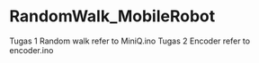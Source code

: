 # RandomWalk_MobileRobot
Tugas 1 Random walk refer to MiniQ.ino
Tugas 2 Encoder refer to encoder.ino
